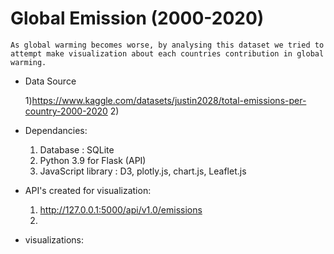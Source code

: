 # Global Emission (2000-2020)
    As global warming becomes worse, by analysing this dataset we tried to attempt make visualization about each countries contribution in global warming. 

* Data Source

   1)https://www.kaggle.com/datasets/justin2028/total-emissions-per-country-2000-2020
   2)
 

* Dependancies:
    1) Database : SQLite
    2) Python 3.9 for Flask (API) 
    3) JavaScript library : D3, plotly.js, chart.js, Leaflet.js

* API's created for visualization:
    1) http://127.0.0.1:5000/api/v1.0/emissions
    2) 


* visualizations:

    
